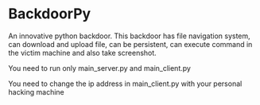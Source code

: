 # BackdoorPy
An innovative python backdoor. This backdoor has file navigation system, can download and upload file, can be persistent, can execute command in the victim machine and also take screenshot.

You need to run only main_server.py and main_client.py

You need to change the ip address in main_client.py with your personal hacking machine
